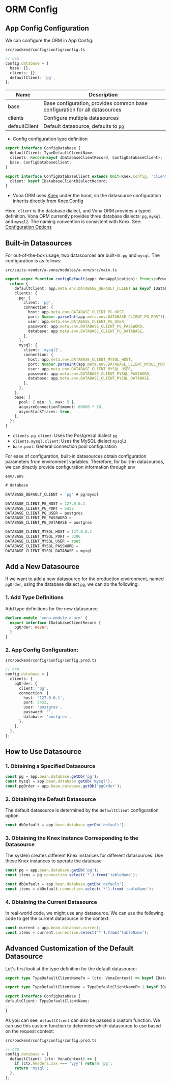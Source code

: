 # ORM Config

## App Config Configuration

We can configure the ORM in App Config:

`src/backend/config/config/config.ts`

``` typescript
// orm
config.database = {
  base: {},
  clients: {},
  defaultClient: 'pg',
};
```

|Name|Description|
|--|--|
|base|Base configuration, provides common base configuration for all datasources|
|clients|Configure multiple datasources|
|defaultClient|Default datasource, defaults to `pg`|

* Config configuration type definition

``` typescript
export interface ConfigDatabase {
  defaultClient: TypeDefaultClientName;
  clients: Record<keyof IDatabaseClientRecord, ConfigDatabaseClient>;
  base: ConfigDatabaseClient;
}

export interface ConfigDatabaseClient extends Omit<Knex.Config, 'client'> {
  client: keyof IDatabaseClientDialectRecord;
}
```

* Vona ORM uses [Knex](https://knexjs.org/) under the hood, so the datasource configuration inherits directly from Knex.Config

Here, `client` is the database dialect, and Vona ORM provides a typed definition. Vona ORM currently provides three database dialects: `pg`, `mysql`, and `mysql2`. The naming convention is consistent with Knex. See: [Configuration Options](https://knexjs.org/guide/#configuration-options)

## Built-in Datasources

For out-of-the-box usage, two datasources are built-in: `pg` and `mysql`. The configuration is as follows:

`src/suite-vendor/a-vona/modules/a-orm/src/main.ts`

``` typescript
export async function configDefault(app: VonaApplication): Promise<PowerPartial<ConfigDatabase>> {
  return {
    defaultClient: app.meta.env.DATABASE_DEFAULT_CLIENT as keyof IDatabaseClientRecord,
    clients: {
      pg: {
        client: 'pg',
        connection: {
          host: app.meta.env.DATABASE_CLIENT_PG_HOST,
          port: Number.parseInt(app.meta.env.DATABASE_CLIENT_PG_PORT!),
          user: app.meta.env.DATABASE_CLIENT_PG_USER,
          password: app.meta.env.DATABASE_CLIENT_PG_PASSWORD,
          database: app.meta.env.DATABASE_CLIENT_PG_DATABASE,
        },
      },
      mysql: {
        client: 'mysql2',
        connection: {
          host: app.meta.env.DATABASE_CLIENT_MYSQL_HOST,
          port: Number.parseInt(app.meta.env.DATABASE_CLIENT_MYSQL_PORT!),
          user: app.meta.env.DATABASE_CLIENT_MYSQL_USER,
          password: app.meta.env.DATABASE_CLIENT_MYSQL_PASSWORD,
          database: app.meta.env.DATABASE_CLIENT_MYSQL_DATABASE,
        },
      },
    },
    base: {
      pool: { min: 0, max: 5 },
      acquireConnectionTimeout: 60000 * 10,
      asyncStackTraces: true,
    },
  };
}
```

* `clients.pg.client`: Uses the Postgresql dialect `pg`
* `clients.mysql.client`: Uses the MySQL dialect `mysql2`
* `base.pool`: General connection pool configuration

For ease of configuration, built-in datasources obtain configuration parameters from environment variables. Therefore, for built-in datasources, we can directly provide configuration information through env

`env/.env`

``` typescript
# database

DATABASE_DEFAULT_CLIENT = 'pg' # pg/mysql

DATABASE_CLIENT_PG_HOST = 127.0.0.1
DATABASE_CLIENT_PG_PORT = 5432
DATABASE_CLIENT_PG_USER = postgres
DATABASE_CLIENT_PG_PASSWORD = 
DATABASE_CLIENT_PG_DATABASE = postgres

DATABASE_CLIENT_MYSQL_HOST = 127.0.0.1
DATABASE_CLIENT_MYSQL_PORT = 3306
DATABASE_CLIENT_MYSQL_USER = root
DATABASE_CLIENT_MYSQL_PASSWORD = 
DATABASE_CLIENT_MYSQL_DATABASE = mysql
```

## Add a New Datasource

If we want to add a new datasource for the production environment, named `pgOrder`, using the database dialect `pg`, we can do the following:

### 1. Add Type Definitions

Add type definitions for the new datasource

``` typescript
declare module 'vona-module-a-orm' {
  export interface IDatabaseClientRecord {
    pgOrder: never;
  }
}
```

### 2. App Config Configuration:

`src/backend/config/config/config.prod.ts`

``` typescript
// orm
config.database = {
  clients: {
    pgOrder: {
      client: 'pg',
      connection: {
        host: '127.0.0.1',
        port: 5432,
        user: 'postgres',
        password: '',
        database: 'postgres',
      },
    },
  },
};
```

## How to Use Datasource

### 1. Obtaining a Specified Datasource

``` typescript
const pg = app.bean.database.getDb('pg');
const mysql = app.bean.database.getDb('mysql');
const pgOrder = app.bean.database.getDb('pgOrder');
```

### 2. Obtaining the Default Datasource

The default datasource is determined by the `defaultClient` configuration option

``` typescript
const dbDefault = app.bean.database.getDb('default');
```

### 3. Obtaining the Knex Instance Corresponding to the Datasource

The system creates different Knex instances for different datasources. Use these Knex instances to operate the database

``` typescript
const pg = app.bean.database.getDb('pg');
const items = pg.connection.select('*').from('tableName');

const dbDefault = app.bean.database.getDb('default');
const items = dbDefault.connection.select('*').from('tableName');
```

### 4. Obtaining the Current Datasource

In real-world code, we might use any datasource. We can use the following code to get the current datasource in the context:

``` typescript
const current = app.bean.database.current;
const items = current.connection.select('*').from('tableName');
```

## Advanced Customization of the Default Datasource

Let's first look at the type definition for the default datasource:

``` typescript
export type TypeDefaultClientNameFn = (ctx: VonaContext) => keyof IDatabaseClientRecord;

export type TypeDefaultClientName = TypeDefaultClientNameFn | keyof IDatabaseClientRecord;

export interface ConfigDatabase {
defaultClient: TypeDefaultClientName;
...
}
```

As you can see, `defaultClient` can also be passed a custom function. We can use this custom function to determine which datasource to use based on the request context:

`src/backend/config/config/config.prod.ts`

``` typescript
// orm
config.database = {
  defaultClient: (ctx: VonaContext) => {
    if (ctx.headers.xxx === 'yyy') return 'pg';
    return 'mysql';
  },
};
```
